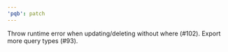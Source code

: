 ```yaml
---
'pqb': patch
---
```


Throw runtime error when updating/deleting without where (#102). Export more query types (#93).

